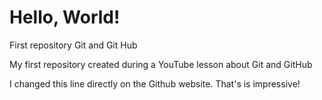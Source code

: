 # Hello, World!

First repository Git and Git Hub

My first repository created during a YouTube lesson about Git and GitHub

I changed this line directly on the Github website. That's is impressive!
